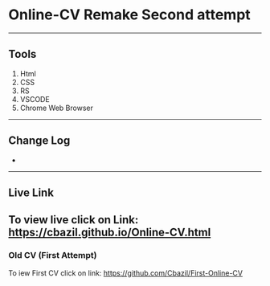 # Online-CV Remake Second attempt
---
## Tools
1. Html
2. CSS
3. RS
4. VSCODE
6. Chrome Web Browser 
---
## Change Log
-
---
## Live Link
To view live click on Link: https://cbazil.github.io/Online-CV.html
---
### Old CV (First Attempt)
To iew First CV click on link: https://github.com/Cbazil/First-Online-CV